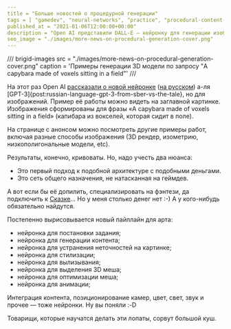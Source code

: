 ```yaml
---
title = "Больше новостей о процедурной генерации"
tags = [ "gamedev", "neural-networks", "practice", "procedural-content-generation", "futurology",]
published_at = "2021-01-06T12:00:00+00:00"
description = "Open AI представили DALL-E — нейронку для генерации изображений по запросу."
seo_image = "./images/more-news-on-procedural-generation-cover.png"
---
```


/// brigid-images
src = "./images/more-news-on-procedural-generation-cover.png"
caption = 'Примеры генерации 3D модели по запросу "A capybara made of voxels sitting in a field"'
///

На этот раз Open AI [рассказали о новой нейронке](https://openai.com/blog/dall-e/) ([на русском](https://habr.com/ru/post/536236/)) а-ля [GPT-3]{post:russian-language-gpt-3-from-sber-vs-the-tale}, но для изображений. Пример её работы можно видеть на заглавной картинке. Изображения сформированы для фразы «A capybara made of voxels sitting in a field» (капибара из вокселей, которая сидит в поле).

На странице с анонсом можно посмотреть другие примеры работ, включая разные способы изображения (3D рендер, изометрию, низкополигональные модели, etc).

Результаты, конечно, кривоваты. Но, надо учесть два нюанса:

- Это первый подход к подобной архитектуре с подобными деньгами.
- Это сеть общего назначения, не натасканная на геймдев.

А вот если бы её допилить, специализировать на фэнтези, да подключить к [Сказке](https://the-tale.org/)… Но у меня столько денег нет :-) А у кого-нибудь обязательно найдутся.

Постепенно вырисовывается новый пайплайн для арта:

- нейронка для постановки задания;
- нейронка для генерации контента;
- нейронка для устранения неточностей на картинке;
- нейронка для стилизации;
- нейронка для вылизывания;
- нейронка для выделения 3D меша;
- нейронка для оптимизации меша;
- нейронка для анимации;

Интеграция контента, позиционирование камер, цвет, свет, звук и прочее — тоже нейронки. Ну вы поняли :-D

Товарищи, которые научатся делать эти лопаты, сорвут большой куш.
